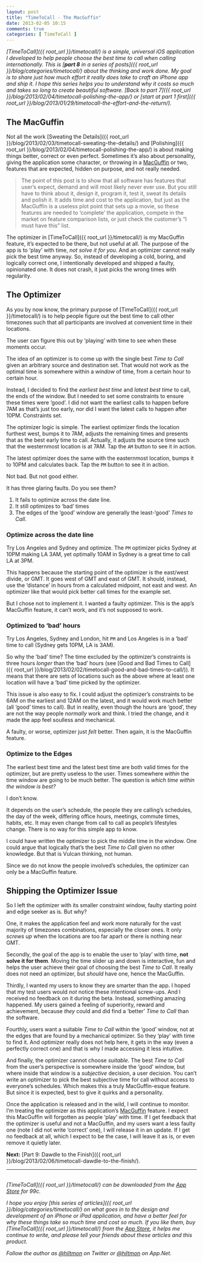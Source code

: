 ```yaml
---
layout: post
title: "TimeToCall - The MacGuffin"
date: 2013-02-05 10:15
comments: true
categories: [ TimeToCall ]
---
```


*[TimeToCall]({{ root_url }}/timetocall/) is a simple, universal iOS application I developed to help people choose the best time to call when calling internationally. This is [**part 8** in a series of posts]({{ root_url }}/blog/categories/timetocall/) about the thinking and work done. My goal is to share just how much effort it really does take to craft an iPhone app and ship it. I hope this series helps you to understand why it costs so much and takes so long to create beautiful software. [Back to part 7]({{ root_url }}/blog/2013/02/04/timetocall-polishing-the-app/) or [start at part 1 first]({{ root_url }}/blog/2013/01/29/timetocall-the-effort-and-the-return/).*

## The MacGuffin

Not all the work [Sweating the Details]({{ root_url }}/blog/2013/02/03/timetocall-sweating-the-details/) and [Polishing]({{ root_url }}/blog/2013/02/04/timetocall-polishing-the-app/) is about making things better, correct or even perfect. Sometimes it’s also about personality, giving the application some character, or throwing in a [MacGuffin](http://en.wikipedia.org/wiki/MacGuffin) or two, features that are expected, hidden on purpose, and not really needed. 

> The point of this post is to show that all software has features that user’s expect, demand and will most likely never ever use. But you still have to think about it, design it, program it, test it, sweat its details and polish it. It adds time and cost to the application, but just as the MacGuffin is a useless plot point that sets up a movie, so these features are needed to ‘complete’ the application, compete in the market on feature comparison lists, or just check the customer’s “I must have this” list.

The optimizer in [TimeToCall]({{ root_url }}/timetocall/) is my MacGuffin feature, it’s expected to be there, but not useful at all. The purpose of the app is to ‘play’ with time, *not solve it for you*. And an optimizer cannot really pick the best time anyway. So, instead of developing a cold, boring, and logically correct one, I intentionally developed and shipped a faulty, opinionated one. It does not crash, it just picks the wrong times with regularity.

## The Optimizer

As you by now know, the primary purpose of [TimeToCall]({{ root_url }}/timetocall/) is to help people figure out the best time to call other timezones such that all participants are involved at convenient time in their locations.

The user can figure this out by ‘playing’ with time to see when these moments occur.

The idea of an optimizer is to come up with the single best *Time to Call* given an arbitrary source and destination set. That would not work as the optimal time is somewhere within a *window* of time, from a certain hour to certain hour.

Instead, I decided to find the *earliest best time* and *latest best time* to call, the ends of the window. But I needed to set some constraints to ensure these times were ‘good’. I did not want the earliest calls to happen before 7AM as that’s just too early, nor did I want the latest calls to happen after 10PM. Constraints set.

The optimizer logic is simple. The earliest optimizer finds the location furthest west, bumps it to 7AM, adjusts the remaining times and presents that as the best early time to call. Actually, it adjusts the source time such that the westernmost location is at 7AM. Tap the `AM` button to see it in action.

The latest optimizer does the same with the easternmost location, bumps it to 10PM and calculates back. Tap the `PM` button to see it in action.

Not bad. But not good either.

It has three glaring faults. Do you see them?

1. It fails to optimize across the date line.
2. It still optimizes to ‘bad’ times
3. The edges of the ‘good’ window are generally the least-‘good’ *Times to Call*.

### Optimize across the date line

Try Los Angeles and Sydney and optimize. The `PM` optimizer picks Sydney at 10PM making LA 3AM, yet optimally 10AM in Sydney is a great time to call LA at 3PM.

This happens because the starting point of the optimizer is the east/west divide, or GMT. It goes west of GMT and east of GMT. It should, instead, use the ‘distance’ in hours from a calculated midpoint, not east and west. An optimizer like that would pick better call times for the example set.

But I chose not to implement it. I wanted a faulty optimizer. This is the app’s MacGuffin feature, it can’t work, and it’s not supposed to work.

### Optimized to ‘bad’ hours

Try Los Angeles, Sydney and London, hit `PM` and Los Angeles is in a  ‘bad’ time to call (Sydney gets 10PM, LA is 3AM).

So why the ‘bad’ time? The time excluded by the optimizer’s constraints is three hours *longer* than the ‘bad’ hours (see [Good and Bad Times to Call]({{ root_url }}/blog/2013/02/02/timetocall-good-and-bad-times-to-call/)). It means that there are sets of locations such as the above where at least one location will have a ‘bad’ time picked by the optimizer.

This issue is also easy to fix. I could adjust the optimizer’s constraints to be 6AM on the earliest and 12AM on the latest, and it would work much better (all ‘good’ times to call). But in reality, even though the hours are ‘good’, they are not the way people *normally* work and think. I tried the change, and it made the app feel soulless and mechanical. 

A faulty, or worse, optimizer just *felt* better. Then again, it is the MacGuffin feature.

### Optimize to the Edges

The earliest best time and the latest best time are both valid times for the optimizer, but are pretty useless to the user. Times somewhere *within* the time window are going to be much better. The question is *which time within the window is best?*

I don’t know.

It depends on the user’s schedule, the people they are calling’s schedules, the day of the week, differing office hours, meetings, commute times, habits, etc. It may even change from call to call as people’s lifestyles change. There is no way for this simple app to know.

I could have written the optimizer to pick the middle time in the window. One could argue that logically that’s the best *Time to Call* given no other knowledge. But that is Vulcan thinking, not human.

Since we do not know the people involved’s schedules, the optimizer can only be a MacGuffin feature.

## Shipping the Optimizer Issue

So I left the optimizer with its smaller constraint window, faulty starting point and edge seeker as is. But why?

One, it makes the application feel and work more naturally for the vast majority of timezones combinations, especially the closer ones. It only *screws up* when the locations are too far apart or there is nothing near GMT.

Secondly, the goal of the app is to enable the user to ‘play’ with time, **not solve it for them**. Moving the time slider up and down is interactive, fun and helps the user achieve their goal of choosing the best *Time to Call*. It really does not need an optimizer, but *should* have one, hence the MacGuffin.

Thirdly, I wanted my users to know they are smarter than the app. I hoped that my test users would *not* notice these intentional screw-ups. And I received no feedback on it during the beta. Instead, something amazing happened. My users gained a feeling of superiority, reward and achievement, because *they* could and did find a ‘better’ *Time to Call*  than the software.

Fourthly, users want a suitable *Time to Call* within the ‘good’ window, not at the edges that are found by a mechanical optimizer. So they ‘play’ with time to find it. And optimizer really does not help here, it gets in the way (even a perfectly correct one) and that is why I made accessing it less intuitive.

And finally, the optimizer cannot choose *suitable*. The best *Time to Call* from the user’s perspective is somewhere inside the ‘good’ window, but where inside that window is a *subjective* decision, a user decision. You can’t write an optimizer to pick the best subjective time for call without access to everyone’s schedules. Which makes this a truly MacGuffin-esque feature. But since it is expected, best to give it quirks and a personality.

Once the application is released and in the wild, I will continue to monitor. I’m treating the optimizer as this application’s [MacGuffin](http://en.wikipedia.org/wiki/MacGuffin) feature.  I expect this MacGuffin will forgotten as people ‘play’ with time. If I get feedback that the optimizer is useful and not a MacGuffin, and my users want a less faulty one (note I did not write ‘correct’ one), I will release it in an update. If I get no feedback at all, which I expect to be the case, I will leave it as is, or even remove it quietly later.

**Next:** [Part 9: Dawdle to the Finish]({{ root_url }}/blog/2013/02/06/timetocall-dawdle-to-the-finish/).

---
&nbsp;  
*[TimeToCall]({{ root_url }}/timetocall/) can be downloaded from the [App Store](https://itunes.apple.com/us/app/timetocall/id596429979?ls=1&mt=8) for 99c.*

*I hope you enjoy [this series of articles]({{ root_url }}/blog/categories/timetocall/) on what goes in to the design and development of an iPhone or iPad application, and have a better feel for why these things take so much time and cost so much. If you like them, buy [TimeToCall]({{ root_url }}/timetocall/) from the [App Store](https://itunes.apple.com/us/app/timetocall/id596429979?ls=1&mt=8), it helps me continue to write, and please tell your friends about these articles and this product.*

*Follow the author as [@hiltmon](http://https://twitter.com/hiltmon) on Twitter or [@hiltmon](http://alpha.app.net/hiltmon) on App.Net.*
